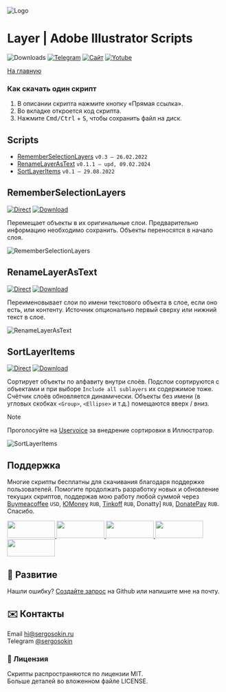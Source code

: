 ![Logo](https://i.ibb.co/mF018gV/emblem.png)

# Layer | Adobe Illustrator Scripts

![Downloads](https://img.shields.io/badge/Скачивания-88k-27CF7D.svg) [![Telegram](https://img.shields.io/badge/Telegram--канал-%40aiscripts-0088CC.svg)](https://t.me/aiscripts) [![Сайт](https://img.shields.io/badge/Сайт-ais.sergosoikn.ru-FF7548.svg)](https://ais.sergosokin.ru) [![Yotube](https://img.shields.io/badge/Youtube-%40SergOsokinArt-FF0000.svg)](https://www.youtube.com/c/SergOsokinArt/videos)

[На главную](../README.ru.md)

### Как скачать один скрипт
1. В описании скрипта нажмите кнопку «Прямая ссылка».
2. Во вкладке откроется код скрипта.
3. Нажмите <kbd>Cmd/Ctrl</kbd> + <kbd>S</kbd>, чтобы сохранить файл на диск.

## Scripts
* [RememberSelectionLayers](https://github.com/creold/illustrator-scripts/blob/master/md/Layer.ru.md#rememberselectionlayers) `v0.3 — 26.02.2022`
* [RenameLayerAsText](https://github.com/creold/illustrator-scripts/blob/master/md/Layer.ru.md#renamelayerastext) `v0.1.1 — upd, 09.02.2024`
* [SortLayerItems](https://github.com/creold/illustrator-scripts/blob/master/md/Layer.ru.md#sortlayeritems) `v0.1 — 29.08.2022`

## RememberSelectionLayers
[![Direct](https://img.shields.io/badge/Прямая%20ссылка-RememberSelectionLayers.jsx-FF6900.svg)](https://rebrand.ly/rmbsellyr) [![Download](https://img.shields.io/badge/Скачать%20все-Zip--архив-0088CC.svg)](https://bit.ly/2M0j95N)

Перемещает объекты в их оригинальные слои. Предварительно информацию необходимо сохранить. Объекты переносятся в начало слоя.

![RememberSelectionLayers](https://i.ibb.co/SJq5rj9/Remember-Selection-Layers.gif)

## RenameLayerAsText
[![Direct](https://img.shields.io/badge/Прямая%20ссылка-RenameLayerAsText.jsx-FF6900.svg)](https://rebrand.ly/renlyrtxt) [![Download](https://img.shields.io/badge/Скачать%20все-Zip--архив-0088CC.svg)](https://bit.ly/2M0j95N)

Переименовывает слои по имени текстового объекта в слое, если оно есть, или контенту. Источник опционально первый сверху или нижний текст в слое.

![RenameLayerAsText](https://i.ibb.co/vQ1p7gx/Rename-Layer-As-Text.gif)

## SortLayerItems
[![Direct](https://img.shields.io/badge/Прямая%20ссылка-SortLayerItems.jsx-FF6900.svg)](https://rebrand.ly/sortlyrit) [![Download](https://img.shields.io/badge/Скачать%20все-Zip--архив-0088CC.svg)](https://bit.ly/2M0j95N)

Сортирует объекты по алфавиту внутри слоёв. Подслои сортируются с объектами и при выборе `Include all sublayers` их содержимое тоже. Счётчик слоёв обновляется динамически. Объекты без имени (в угловых скобках `<Group>`, `<Ellipse>` и т.д.) помещаются вверх / вниз.

> [!NOTE]   
> Проголосуйте на [Uservoice](https://illustrator.uservoice.com/forums/333657/suggestions/48181298) за внедрение сортировки в Иллюстратор.   

![SortLayerItems](https://i.ibb.co/R9wQS7t/Sort-Layer-Items.gif)

## Поддержка
Многие скрипты бесплатны для скачивания благодаря поддержке пользователей. Помогите продолжать разработку новых и обновление текущих скриптов, поддержав мою работу любой суммой через [Buymeacoffee] `USD`, [ЮMoney] `RUB`, [Tinkoff] `RUB`, Donatty] `RUB`, [DonatePay] `RUB`. Спасибо.   

[Buymeacoffee]: https://www.buymeacoffee.com/aiscripts
[ЮMoney]: https://yoomoney.ru/to/410011149615582
[Tinkoff]: https://www.tinkoff.ru/rm/osokin.sergey127/SN67U9405/
[Donatty]: https://donatty.com/sergosokin
[DonatePay]: https://new.donatepay.ru/@osokin

<a href="https://www.buymeacoffee.com/aiscripts">
  <img width="111" height="40" src="https://i.ibb.co/0ssTJQ1/bmc-badge.png">
</a>

<a href="https://www.tinkoff.ru/rm/osokin.sergey127/SN67U9405/">
  <img width="111" height="40" src="https://i.ibb.co/hRsbYnM/tinkoff-badge.png">
</a>

<a href="https://yoomoney.ru/to/410011149615582">
  <img width="111" height="40" src="https://i.ibb.co/wwrYWJ5/yoomoney-badge.png">
</a>

<a href="https://donatty.com/sergosokin">
  <img width="111" height="40" src="https://i.ibb.co/s61FGCn/donatty-badge.png">
</a>

<a href="https://new.donatepay.ru/@osokin">
  <img width="111" height="40" src="https://i.ibb.co/0KJ94ND/donatepay-badge.png">
</a>

## 🤝 Развитие

Нашли ошибку? [Создайте запрос](https://github.com/creold/illustrator-scripts/issues) на Github или напишите мне на почту.

## ✉️ Контакты
Email <hi@sergosokin.ru>  
Telegram [@sergosokin](https://t.me/sergosokin)

### 📝 Лицензия

Скрипты распространяются по лицензии MIT.   
Больше деталей во вложенном файле LICENSE.